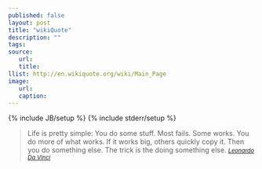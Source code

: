 ```yaml
---
published: false
layout: post
title: "wikiQuote"
description: ""
tags:
source:
   url:
   title:
llist: http://en.wikiquote.org/wiki/Main_Page
image:
   url:
   caption:
---
```

{% include JB/setup %}
{% include stderr/setup %}

>Life is pretty simple: You do some stuff. Most fails. Some works. You do more of what works. If it works big, others quickly copy it. Then you do something else. The trick is the doing something else.
><small><cite>[Leonardo Da Vinci][1]</cite></small>

[1]: http://www.brainyquote.com/quotes/quotes/l/leonardoda120925.html